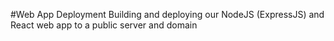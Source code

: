 #Web App Deployment
Building and deploying our NodeJS (ExpressJS) and React web app to a public server and domain 